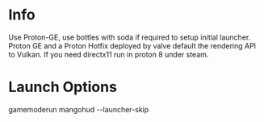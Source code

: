 # Info
Use Proton-GE, use bottles with soda if required to setup initial launcher. Proton GE and a Proton Hotfix deployed by valve default the rendering API to Vulkan. If you need directx11 run in proton 8 under steam.

#  Launch Options
gamemoderun mangohud --launcher-skip